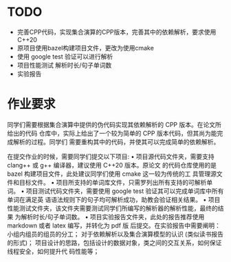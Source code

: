 # TODO
- 完善CPP代码，实现集合演算的CPP版本，完善其中的依赖解析，要求使用C++20
- 原项目使用bazel构建项目文件，更改为使用cmake
- 使用 google test 验证可以进行解析
- 项目性能测试 解析时长/句子单词数
- 实验报告

# 作业要求
同学们需要根据集合演算中提供的伪代码实现其依赖解析的 CPP 版本。在论文所给出的代码
仓库中，实际上给出了一个较为简单的 CPP 版本代码，但其尚为能完成解析的过程。同学们
需要重构其中的代码，并使其可以完成简单的依赖解析。

在提交作业的时候，需要同学们提交以下项目:
• 项目源代码文件夹，需要支持 clang++ 或 g++ 编译器，建议使用 C++20 版本。原论文
的代码仓库使用的是 bazel 构建项目文件，此处建议同学们使用 cmake 这一较为传统的工
具管理源文件和目标文件。
• 项目所支持的单词库文件，只需罗列出所有支持的可解析单词。
• 项目测试代码文件夹，需要使用 google test 验证其可以完成单词库中所有单词在满足英
语语法规则下的句子均可解析成功，助教会验证相关结果。
• 项目性能测试文件夹，该文件夹需要测试同学们所编写的解析器的解析性能，最终的结果
为解析时长/句子单词数。
• 项目实验报告文件夹，此处的报告推荐使用 markdown 或者 latex 编写，并转化为 pdf 版
后提交。在实验报告中需要阐明：
小组内组员的组员的分工；
对于依赖解析以及集合演算模型的认识 (类似读书报告的形式)；
项目设计的思路，包括设计的数据对象，类之间的交互关系，如何保证线程安全，如何提升代
码性能等；


